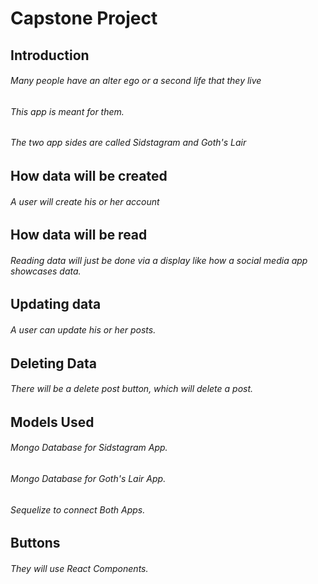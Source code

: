 # Capstone Project

## Introduction
###### Many people have an alter ego or a second life that they live
###### This app is meant for them.
###### The two app sides are called Sidstagram and Goth's Lair

## How data will be created
###### A user will create his or her account

## How data will be read
###### Reading data will just be done via a display like how a social media app showcases data.

## Updating data
###### A user can update his or her posts.

## Deleting Data
###### There will be a delete post button, which will delete a post.

## Models Used
###### Mongo Database for Sidstagram App.
###### Mongo Database for Goth's Lair App.
###### Sequelize to connect Both Apps.

## Buttons
###### They will use React Components.
